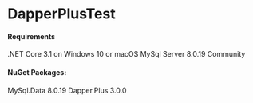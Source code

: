 # DapperPlusTest
#### Requirements
.NET Core 3.1 on Windows 10 or macOS
MySql Server 8.0.19 Community

#### NuGet Packages:
MySql.Data 8.0.19
Dapper.Plus 3.0.0
